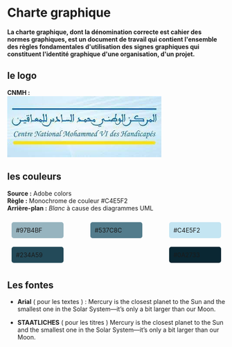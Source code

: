# Charte graphique
**La charte graphique, dont la dénomination correcte est cahier des normes graphiques, est un document de travail qui contient l'ensemble des règles fondamentales d'utilisation des signes graphiques qui constituent l'identité graphique d'une organisation, d'un projet.**

## le logo
**CNMH :** <br>
![CNMH](logo.jpg)

## les couleurs
**Source :** Adobe colors<br>
**Règle :** Monochrome de couleur #C4E5F2<br>
**Arrière-plan :** *Blanc* à cause des diagrammes UML <br>

<div style="display: flex; justify-content: space-between; flex-wrap: wrap;">
  <div style="background-color: #97B4BF; padding: 10px; margin: 10px; border-radius: 5px; width: 100px;">
    #97B4BF
  </div>
  <div style="background-color: #537C8C; padding: 10px; margin: 10px; border-radius: 5px; width: 100px;">
     #537C8C
  </div>
  <div style="background-color: #C4E5F2; padding: 10px; margin: 10px; border-radius: 5px; width: 100px;">
    #C4E5F2
  </div>
  <div style="background-color: #234A59; padding: 10px; margin: 10px; border-radius: 5px; width: 100px;">
    #234A59
  </div>
  <div style="background-color: #0A2733; padding: 10px; margin: 10px; border-radius: 5px; width: 100px;">
    #0A2733
  </div>
</div>


  ## Les fontes
- **Arial** ( pour les textes ) : 
Mercury is the closest planet to the Sun and the smallest one in the Solar System—it’s only a bit larger than our Moon.<br>

- **STAATLICHES** ( pour les titres )
Mercury is the closest planet to the Sun and the smallest one in the Solar System—it’s only a bit larger than our Moon.
	  

